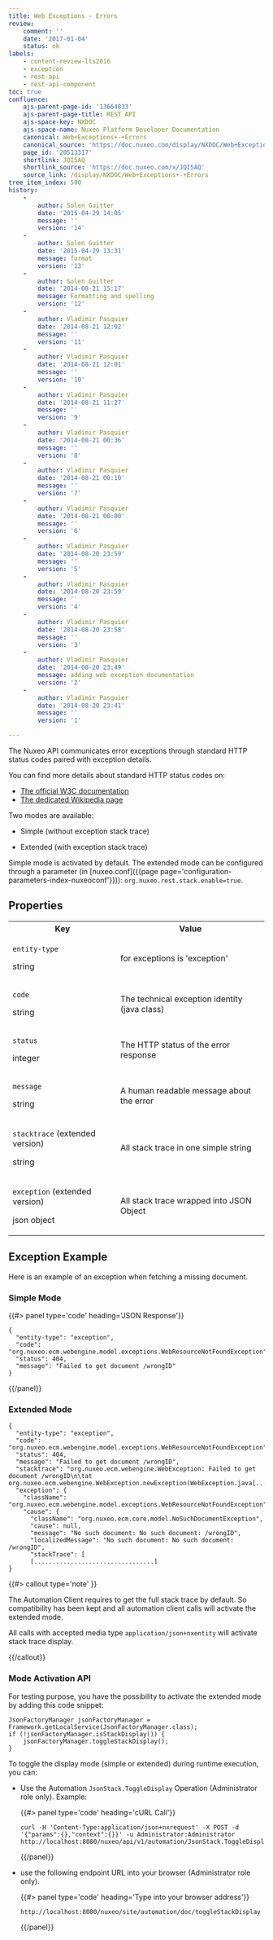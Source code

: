 ```yaml
---
title: Web Exceptions - Errors
review:
    comment: ''
    date: '2017-01-04'
    status: ok
labels:
    - content-review-lts2016
    - exception
    - rest-api
    - rest-api-component
toc: true
confluence:
    ajs-parent-page-id: '13664833'
    ajs-parent-page-title: REST API
    ajs-space-key: NXDOC
    ajs-space-name: Nuxeo Platform Developer Documentation
    canonical: Web+Exceptions+-+Errors
    canonical_source: 'https://doc.nuxeo.com/display/NXDOC/Web+Exceptions+-+Errors'
    page_id: '20513317'
    shortlink: JQI5AQ
    shortlink_source: 'https://doc.nuxeo.com/x/JQI5AQ'
    source_link: /display/NXDOC/Web+Exceptions+-+Errors
tree_item_index: 500
history:
    -
        author: Solen Guitter
        date: '2015-04-29 14:05'
        message: ''
        version: '14'
    -
        author: Solen Guitter
        date: '2015-04-29 13:31'
        message: format
        version: '13'
    -
        author: Solen Guitter
        date: '2014-08-21 15:17'
        message: Formatting and spelling
        version: '12'
    -
        author: Vladimir Pasquier
        date: '2014-08-21 12:02'
        message: ''
        version: '11'
    -
        author: Vladimir Pasquier
        date: '2014-08-21 12:01'
        message: ''
        version: '10'
    -
        author: Vladimir Pasquier
        date: '2014-08-21 11:27'
        message: ''
        version: '9'
    -
        author: Vladimir Pasquier
        date: '2014-08-21 00:36'
        message: ''
        version: '8'
    -
        author: Vladimir Pasquier
        date: '2014-08-21 00:10'
        message: ''
        version: '7'
    -
        author: Vladimir Pasquier
        date: '2014-08-21 00:00'
        message: ''
        version: '6'
    -
        author: Vladimir Pasquier
        date: '2014-08-20 23:59'
        message: ''
        version: '5'
    -
        author: Vladimir Pasquier
        date: '2014-08-20 23:59'
        message: ''
        version: '4'
    -
        author: Vladimir Pasquier
        date: '2014-08-20 23:58'
        message: ''
        version: '3'
    -
        author: Vladimir Pasquier
        date: '2014-08-20 23:49'
        message: adding web exception documentation
        version: '2'
    -
        author: Vladimir Pasquier
        date: '2014-08-20 23:41'
        message: ''
        version: '1'

---
```

The Nuxeo API communicates error exceptions through standard HTTP status codes paired with exception details.

You can find more details about standard HTTP status codes on:

*   [The official W3C documentation](http://www.w3.org/Protocols/rfc2616/rfc2616-sec10.html)
*   [The dedicated Wikipedia page](http://en.wikipedia.org/wiki/List_of_HTTP_status_codes)

Two modes are available:

*   Simple (without exception stack trace)

*   Extended (with exception stack trace)

Simple mode is activated by default. The extended mode can be configured through a parameter (in [nuxeo.conf]({{page page='configuration-parameters-index-nuxeoconf'}})): `org.nuxeo.rest.stack.enable=true`.

## Properties

<div class="table-scroll"><table class="hover"><tbody><tr><th colspan="1">Key</th><th colspan="1">Value</th></tr><tr><td colspan="1">

`entity-type`

string

</td><td colspan="1">for exceptions is 'exception'</td></tr><tr><td colspan="1">

`code`

string

</td><td colspan="1">The technical exception identity (java class)</td></tr><tr><td colspan="1">

`status`

integer

</td><td colspan="1">The HTTP status of the error response</td></tr><tr><td colspan="1">

`message`

string

</td><td colspan="1">A human readable message about the error</td></tr><tr><td colspan="1">

`stacktrace` (extended version)

string

</td><td colspan="1">All stack trace in one simple string</td></tr><tr><td colspan="1">

`exception` (extended version)

json object

</td><td colspan="1">All stack trace wrapped into JSON Object</td></tr></tbody></table></div>

## Exception Example

Here is an example of an exception when fetching a missing document.

### Simple Mode

{{#> panel type='code' heading='JSON Response'}}

```
{
  "entity-type": "exception",
  "code": "org.nuxeo.ecm.webengine.model.exceptions.WebResourceNotFoundException",
  "status": 404,
  "message": "Failed to get document /wrongID"
}
```

{{/panel}}

### Extended Mode

```
{
  "entity-type": "exception",
  "code": "org.nuxeo.ecm.webengine.model.exceptions.WebResourceNotFoundException",
  "status": 404,
  "message": "Failed to get document /wrongID",
  "stacktrace": "org.nuxeo.ecm.webengine.WebException: Failed to get document /wrongID\n\tat org.nuxeo.ecm.webengine.WebException.newException(WebException.java[.........]
  "exception": {
    "className": "org.nuxeo.ecm.webengine.model.exceptions.WebResourceNotFoundException",
    "cause": {
      "className": "org.nuxeo.ecm.core.model.NoSuchDocumentException",
      "cause": null,
      "message": "No such document: No such document: /wrongID",
      "localizedMessage": "No such document: No such document: /wrongID",
      "stackTrace": [
      [.................................]
}
```

{{#> callout type='note' }}

The Automation Client requires to get the full stack trace by default. So compatibility has been kept and all automation client calls will activate the extended mode.

All calls with accepted media type `application/json+nxentity` will activate stack trace display.

{{/callout}}

### Mode Activation API

For testing purpose, you have the possibility to activate the extended mode by adding this code snippet:

```
JsonFactoryManager jsonFactoryManager = Framework.getLocalService(JsonFactoryManager.class);
if (!jsonFactoryManager.isStackDisplay()) {
    jsonFactoryManager.toggleStackDisplay();
}
```

To toggle the display mode (simple or extended) during runtime execution, you can:

*   Use the Automation `JsonStack.ToggleDisplay` Operation (Administrator role only).
    Example:

    {{#> panel type='code' heading='cURL Call'}}

    ```
    curl -H 'Content-Type:application/json+nxrequest' -X POST -d '{"params":{},"context":{}}' -u Administrator:Administrator http://localhost:8080/nuxeo/api/v1/automation/JsonStack.ToggleDisplay
    ```

    {{/panel}}
*   use the following endpoint URL into your browser (Administrator role only).

    {{#> panel type='code' heading='Type into your browser address'}}

    ```
    http://localhost:8080/nuxeo/site/automation/doc/toggleStackDisplay
    ```

    {{/panel}}
